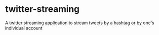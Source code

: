 # twitter-streaming
A twitter streaming application to stream tweets by a hashtag or by one's individual account
